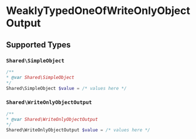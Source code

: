 # WeaklyTypedOneOfWriteOnlyObjectOutput


## Supported Types

### `Shared\SimpleObject`

```php
/**
* @var Shared\SimpleObject
*/
Shared\SimpleObject $value = /* values here */
```

### `Shared\WriteOnlyObjectOutput`

```php
/**
* @var Shared\WriteOnlyObjectOutput
*/
Shared\WriteOnlyObjectOutput $value = /* values here */
```

